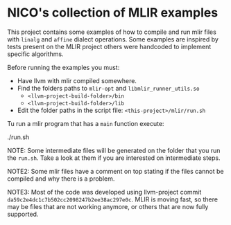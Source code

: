# NICO's collection of MLIR examples

This project contains some examples of how to compile and run mlir files with
`linalg` and `affine` dialect operations. Some examples are inspired by tests
present on the MLIR project others were handcoded to implement specific
algorithms.

Before running the examples you must:

- Have llvm with mlir compiled somewhere. 
- Find the folders paths to `mlir-opt` and `libmlir_runner_utils.so`
  - `<llvm-project-build-folder>/bin`
  - `<llvm-project-build-folder>/lib`
- Edit the folder paths in the script file: `<this-project>/mlir/run.sh`

Tu run a mlir program that has a `main` function execute:

./run.sh <path-to-mlir-file>

NOTE: Some intermediate files will be generated on the folder that you run the
`run.sh`. Take a look at them if you are interested on intermediate steps.

NOTE2: Some mlir files have a comment on top stating if the files cannot be
compiled and why there is a problem.

NOTE3: Most of the code was developed using llvm-project commit
`da59c2e4dc1c7b502cc2098247b2ee38ac297e0c`. MLIR is moving fast, so there may be
files that are not working anymore, or others that are now fully supported.